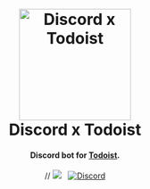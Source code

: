 <h1 align="center">
  <br>
  <a href="https://todoist.com"><img src="https://github.com/Giuliopime/todoist-discord-bot/tree/main/assets/logo.png" alt="Discord x Todoist" width="200"></a>
  <br>
Discord x Todoist
  <br>
</h1>

<h4 align="center">Discord bot for <a href="https://todoist.com" target="_blank">Todoist</a>.</h4>

<p align="center">
  // <a href="https://dl.circleci.com/status-badge/redirect/gh/Giuliopime/todoist-discord-bot/tree/main"><img src="https://dl.circleci.com/status-badge/img/gh/Giuliopime/todoist-discord-bot/tree/main.svg?style=svg&circle-token=b98428ac97372542adab9fe5a0a337cb94aa00e5"></a>
  &nbsp;
  <a href="https://discord.gg/SgKAb2RXbv"><img alt="Discord" src="https://img.shields.io/discord/1079021748634267698?color=4&logo=Discord"></a>
</p>
